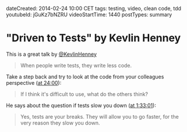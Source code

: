 dateCreated: 2014-02-24 10:00 CET
tags: testing, video, clean code, tdd
youtubeId: jGuKz7bNZRU
videoStartTime: 1440
postTypes: summary

# "Driven to Tests" by Kevlin Henney

This is a great talk by [@KevlinHenney]

> When people write tests, they write less code.

Take a step back and try to look at the code from your colleagues perspective ([at 24:00][27]):
> If I think it's difficult to use, what do the others think?

He says about the question if tests slow you down ([at 1:33:01][28]):
> Yes, tests are your breaks. They will allow you to go faster, for the very reason they slow you down.

[@KevlinHenney]: https://twitter.com/KevlinHenney
[27]: https://www.youtube.com/watch?v=jGuKz7bNZRU#t=1440
[28]: https://www.youtube.com/watch?v=jGuKz7bNZRU#t=5581
